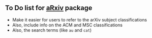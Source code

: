 ## To Do list for [aRxiv](https://github.com/ropensci/aRxiv) package
    
- Make it easier for users to refer to the arXiv subject
  classifications
- Also, include info on the ACM and MSC classifications
- Also, the search terms (like `au` and `cat`)

<!-- the following to make it look nicer -->
<link href="https://www.biostat.wisc.edu/~kbroman/markdown.css" rel="stylesheet"></link>
<link href="https://www.biostat.wisc.edu/~kbroman/markdown_modified.css" rel="stylesheet"></link>
